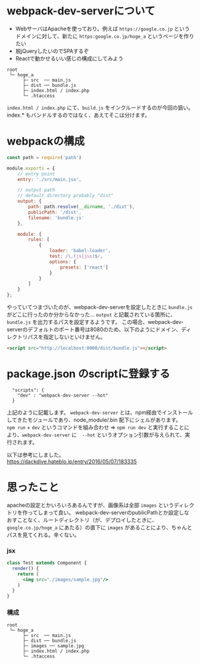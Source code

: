 # webpack-dev-serverについて

- WebサーバはApacheを使っており、例えば `https://google.co.jp` というドメインに対して、新たに `https:google.co.jp/hoge_a` というページを作りたい
- 脱jQueryしたいのでSPAするぞ
- Reactで動かせるいい感じの構成にしてみよう

``` 構成はこんな感じが望ましい
root
 └─ hoge_a
      ├─ src  ── main.js
      ├─ dist ── bundle.js
      ├─ index.html / index.php
      └─ .htaccess 
```
`index.html / index.php` にて、`build.js` をインクルードするのが今回の狙い。
index.* もバンドルするのではなく、あえてそこは分けます。

# webpackの構成
```js
const path = require('path')

module.exports = {
    // entry point
    entry: './src/main.jsx',

    // output path
    // default directory probably "dist"
    output: {
        path: path.resolve(__dirname, './dist'),
        publicPath: '/dist',
        filename: 'bundle.js'
    },

    module: {
        rules: [
            {
                loader: 'babel-loader',
                test: /\.(js|jsx)$/,
                options: {
                    presets: ['react']
                }
            }
        ]
    }
};
```

やっていてつまづいたのが、webpack-dev-serverを設定したときに `bundle.js` がどこに行ったのか分からなかった...
`output` と記載されている箇所に、`bundle.js` を出力するパスを設定するようです。
この場合、webpack-dev-serverのデフォルトのポート番号は8080のため、以下のようにドメイン、ディレクトリパスを指定しないといけません。

```html
<script src="http://localhost:8080/dist/bundle.js"></script>
```

# package.json のscriptに登録する

```
  "scripts": {
    "dev" : "webpack-dev-server --hot"
  }
  ```
上記のように記載します。 `webpack-dev-server` とは、npm経由でインストールしてきたモジュールであり、node_module/.bin 配下にシェルがあります。  
`npm run` + `dev` というコマンドを組み合わせ => `npm run dev` と実行することにより、`webpack-dev-server` に　`--hot` というオプション引数が与えられて、実行されます。

以下は参考にしました。
https://dackdive.hateblo.jp/entry/2016/05/07/183335

# 思ったこと
apacheの設定とかいろいろあるんですが、画像系は全部 `images` というディレクトリを作ってしまって良い。
webpack-dev-serverのpublicPathとか設定しなおすことなく、ルートディレクトリ（が、デプロイしたときに、 `google.co.jp/hoge_a` にあたる）の直下に `images` があることにより、ちゃんとパスを見てくれる。辛くない。

### jsx
```jsx
class Test extends Component {
  render() {
    return (
      <img src="./images/sample.jpg"/>
    )
  }
}
```

### 構成
```
root
 └─ hoge_a
      ├─ src  ── main.js
      ├─ dist ── bundle.js
      ├─ images ── sample.jpg
      ├─ index.html / index.php
      └─ .htaccess 
```

